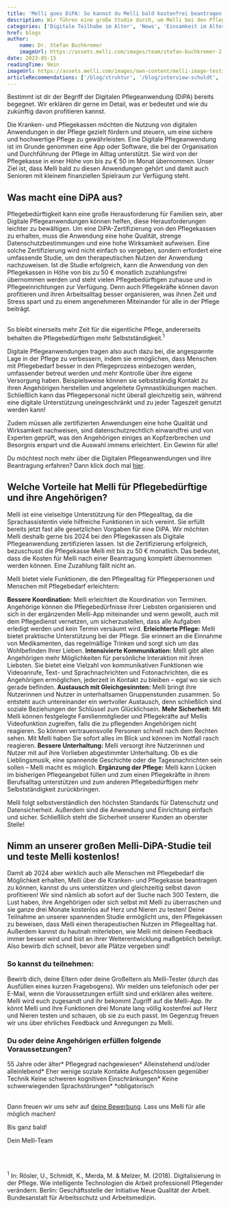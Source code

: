 ```yaml
---
title: 'Melli goes DiPA: So kannst du Melli bald kostenfrei beantragen'
description: Wir führen eine große Studie durch, um Melli bei den Pflegekassen als digitale Pflegeanwendung zu zertifizieren. Sei dabei, teste Melli kostenfrei und hilf uns, sie auch für andere zugänglich zu machen. Wie du teilnehmen kannst, erfährst du hier!
categories: ['Digitale Teilhabe im Alter', 'News', 'Einsamkeit im Alter']
href: blogs
author:
    name: Dr. Stefan Buchkremer
    imageUrl: https://assets.melli.com/images/team/stefan-buchkremer-2.webp
date: 2023-05-15
readingTime: 9min
imageUrl: https://assets.melli.com/images/own-content/melli-image-testimonial-helga-7-v2-2048.webp
articleRecommendations: ['/blog/struktur', '/blog/interview-schuldt', '/blog/unterhaltung']
---
```


<intro-section>
Bestimmt ist dir der Begriff der Digitalen Pflegeanwendung (DiPA) bereits begegnet. Wir erklären dir gerne im Detail, was er bedeutet und wie du zukünftig davon profitieren kannst.
</intro-section>

Die Kranken- und Pflegekassen möchten die Nutzung von digitalen Anwendungen in der Pflege gezielt fördern und steuern, um eine sichere und hochwertige Pflege zu gewährleisten. Eine Digitale Pflegeanwendung ist im Grunde genommen eine App oder Software, die bei der Organisation und Durchführung der Pflege im Alltag unterstützt. Sie wird von der Pflegekasse in einer Höhe von bis zu € 50 im Monat übernommen. Unser Ziel ist, dass Melli bald zu diesen Anwendungen gehört und damit auch Senioren mit kleinem finanziellen Spielraum zur Verfügung steht.

## Was macht eine DiPA aus?

Pflegebedürftigkeit kann eine große Herausforderung für Familien sein, aber Digitale Pflegeanwendungen können helfen, diese Herausforderungen leichter zu bewältigen. Um eine DiPA-Zertifizierung von den Pflegekassen zu erhalten, muss die Anwendung eine hohe Qualität, strenge Datenschutzbestimmungen und eine hohe Wirksamkeit aufweisen. Eine solche Zertifizierung wird nicht einfach so vergeben, sondern erfordert eine umfassende Studie, um den therapeutischen Nutzen der Anwendung nachzuweisen. Ist die Studie erfolgreich, kann die Anwendung von den Pflegekassen in Höhe von bis zu 50 € monatlich zuzahlungsfrei übernommen werden und steht vielen Pflegebedürftigen zuhause und in Pflegeeinrichtungen zur Verfügung. Denn auch Pflegekräfte können davon profitieren und ihren Arbeitsalltag besser organisieren, was ihnen Zeit und Stress spart und zu einem angenehmeren Miteinander für alle in der Pflege beiträgt.

<br>

<BlogQuote source="Birgit Michels-Rieß, Einrichtungsleiterin des Seniorenzentrums Breipohls Hof in Bielefeld">
    So bleibt einerseits mehr Zeit für die eigentliche Pflege, andererseits behalten die Pflegebedürftigen mehr Selbstständigkeit.<sup>1</sup>
</BlogQuote>

<br>

Digitale Pflegeanwendungen tragen also auch dazu bei, die angespannte Lage in der Pflege zu verbessern, indem sie ermöglichen, dass Menschen mit Pflegebedarf besser in den Pflegeprozess einbezogen werden, umfassender betreut werden und mehr Kontrolle über ihre eigene Versorgung haben. Beispielsweise können sie selbstständig Kontakt zu ihren Angehörigen herstellen und angeleitete Gymnastikübungen machen. Schließlich kann das Pflegepersonal nicht überall gleichzeitig sein, während eine digitale Unterstützung uneingeschränkt und zu jeder Tageszeit genutzt werden kann! 

Zudem müssen alle zertifizierten Anwendungen eine hohe Qualität und Wirksamkeit nachweisen, sind datenschutzrechtlich einwandfrei und von Experten geprüft, was den Angehörigen einiges an Kopfzerbrechen und Besorgnis erspart und die Auswahl immens erleichtert. Ein Gewinn für alle!

Du möchtest noch mehr über die Digitalen Pflegeanwendungen und ihre Beantragung erfahren? Dann klick doch mal [hier](https://gesund.bund.de/digitale-pflegeanwendungen).

## Welche Vorteile hat Melli für Pflegebedürftige und ihre Angehörigen?

Melli ist eine vielseitige Unterstützung für den Pflegealltag, da die Sprachassistentin viele hilfreiche Funktionen in sich vereint. Sie erfüllt bereits jetzt fast alle gesetzlichen Vorgaben für eine DiPA. Wir möchten Melli deshalb gerne bis 2024 bei den Pflegekassen als Digitale Pflegeanwendung zertifizieren lassen. Ist die Zertifizierung erfolgreich, bezuschusst die Pflegekasse Melli mit bis zu 50 € monatlich. Das bedeutet, dass die Kosten für Melli nach einer Beantragung komplett übernommen werden können. Eine Zuzahlung fällt nicht an.

Melli bietet viele Funktionen, die den Pflegealltag für Pflegepersonen und Menschen mit Pflegebedarf erleichtern:

<CheckList icon='i-lucide:check'>
    <strong>Bessere Koordination:</strong> Melli erleichtert die Koordination von Terminen. Angehörige können die Pflegebedürfnisse ihrer Liebsten organisieren und sich in der ergänzenden Melli-App miteinander und wenn gewollt, auch mit dem Pflegedienst vernetzen, um sicherzustellen, dass alle Aufgaben erledigt werden und kein Termin versäumt wird.
</CheckList>
<CheckList icon='i-lucide:check'>
    <strong>Erleichterte Pflege:</strong> Melli bietet praktische Unterstützung bei der Pflege. Sie erinnert an die Einnahme von Medikamenten, das regelmäßige Trinken und sorgt sich um das Wohlbefinden Ihrer Lieben.
</CheckList>
<CheckList icon='i-lucide:check'>
    <strong>Intensivierte Kommunikation:</strong> Melli gibt allen Angehörigen mehr Möglichkeiten für persönliche Interaktion mit ihren Liebsten. Sie bietet eine Vielzahl von kommunikativen Funktionen wie Videoanrufe, Text- und Sprachnachrichten und Fotonachrichten, die es Angehörigen ermöglichen, jederzeit in Kontakt zu bleiben – egal wo sie sich gerade befinden.
</CheckList>
<CheckList icon='i-lucide:check'>
    <strong>Austausch mit Gleichgesinnten:</strong> Melli bringt ihre Nutzerinnen und Nutzer in unterhaltsamen Gruppenstunden zusammen. So entsteht auch untereinander ein wertvoller Austausch, denn schließlich sind soziale Beziehungen der Schlüssel zum Glücklichsein.
</CheckList>
<CheckList icon='i-lucide:check'>
    <strong>Mehr Sicherheit:</strong> Mit Melli können festgelegte Familienmitglieder und Pflegekräfte auf Mellis Videofunktion zugreifen, falls die zu pflegenden Angehörigen nicht reagieren. So können vertrauensvolle Personen schnell nach dem Rechten sehen. Mit Melli haben Sie sofort alles im Blick und können im Notfall rasch reagieren.
</CheckList>
<CheckList icon='i-lucide:check'>
    <strong>Bessere Unterhaltung:</strong> Melli versorgt ihre Nutzerinnen und Nutzer mit auf ihre Vorlieben abgestimmter Unterhaltung. Ob es die Lieblingsmusik, eine spannende Geschichte oder die Tagesnachrichten sein sollen – Melli macht es möglich.
</CheckList>
<CheckList icon='i-lucide:check'>
    <strong>Ergänzung der Pflege:</strong> Melli kann Lücken im bisherigen Pflegeangebot füllen und zum einen Pflegekräfte in ihrem Berufsalltag unterstützen und zum anderen Pflegebedürftigen mehr Selbstständigkeit zurückbringen.
</CheckList>

Melli folgt selbstverständlich den höchsten Standards für Datenschutz und Datensicherheit. Außerdem sind die Anwendung und Einrichtung einfach und sicher. Schließlich steht die Sicherheit unserer Kunden an oberster Stelle!

## Nimm an unserer großen Melli-DiPA-Studie teil und teste Melli kostenlos!

Damit ab 2024 aber wirklich auch alle Menschen mit Pflegebedarf die Möglichkeit erhalten, Melli über die Kranken- und Pflegekasse beantragen zu können, kannst du uns unterstützen und gleichzeitig selbst davon profitieren! Wir sind nämlich ab sofort auf der Suche nach 300 Testern, die Lust haben, ihre Angehörigen oder sich selbst mit Melli zu überraschen und sie ganze drei Monate kostenlos auf Herz und Nieren zu testen! Deine Teilnahme an unserer spannenden Studie ermöglicht uns, den Pflegekassen zu beweisen, dass Melli einen therapeutischen Nutzen im Pflegealltag hat. Außerdem kannst du hautnah miterleben, wie Melli mit deinem Feedback immer besser wird und bist an ihrer Weiterentwicklung maßgeblich beteiligt. Also bewirb dich schnell, bevor alle Plätze vergeben sind!

### So kannst du teilnehmen:

<CheckList icon='i-lucide:file-text'>
    Bewirb dich, deine Eltern oder deine Großeltern als Melli-Tester (durch das Ausfüllen eines kurzen Fragebogens).
</CheckList>
<CheckList icon='i-lucide:phone-call'>
    Wir melden uns telefonisch oder per E-Mail, wenn die Voraussetzungen erfüllt sind und erklären alles weitere.</CheckList>
<CheckList icon='i-lucide:package'>
    Melli wird euch zugesandt und ihr bekommt Zugriff auf die Melli-App.
</CheckList>
<CheckList icon='i-lucide:heart'>
    Ihr könnt Melli und ihre Funktionen drei Monate lang völlig kostenfrei auf Herz und Nieren testen und schauen, ob sie zu euch passt. Im Gegenzug freuen wir uns über ehrliches Feedback und Anregungen zu Melli.
</CheckList>

### Du oder deine Angehörigen erfüllen folgende Voraussetzungen?

<CheckList icon='i-lucide:check'>
    55 Jahre oder älter*
</CheckList>
<CheckList icon='i-lucide:check'>
    Pflegegrad nachgewiesen*
</CheckList>
<CheckList icon='i-lucide:check'>
    Alleinstehend und/oder alleinlebend*
</CheckList>
<CheckList icon='i-lucide:check'>
    Eher wenige soziale Kontakte
</CheckList>
<CheckList icon='i-lucide:check'>
    Aufgeschlossen gegenüber Technik
</CheckList>
<CheckList icon='i-lucide:check'>
    Keine schweren kognitiven Einschränkungen*
</CheckList>
<CheckList icon='i-lucide:check'>
    Keine schwerwiegenden Sprachstörungen*
</CheckList>
<span style="color: rgba(107, 114, 128, var(--un-text-opacity));">*obligatorisch</span>

<br>
<br>

Dann freuen wir uns sehr auf [deine Bewerbung](https://melli.com/dipa#becomeTestUser?utm_source=website&utm_medium=blog-article&utm_campaign=230515_melli-goes-dipa). Lass uns Melli für alle möglich machen!

Bis ganz bald!

Dein Melli-Team

<br>
<br>

<span style="font-size: 14px;color: rgba(107, 114, 128, var(--un-text-opacity));"><sup>1</sup> In: Rösler, U., Schmidt, K., Merda, M. & Melzer, M. (2018). Digitalisierung in der Pflege. Wie intelligente Technologien die Arbeit professionell Pflegender verändern. Berlin: Geschäftsstelle der Initiative Neue Qualität der Arbeit. Bundesanstalt für Arbeitsschutz und Arbeitsmedizin.</span>
